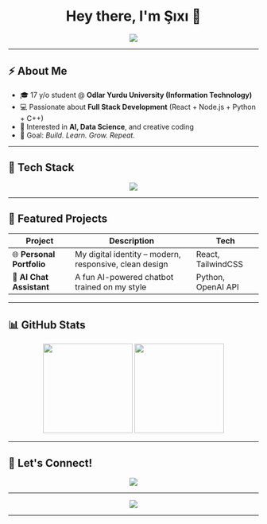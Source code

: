 <!-- Banner -->
<h1 align="center">Hey there, I'm Şıxı 👋</h1>
<p align="center">
  <a href="https://www.linkedin.com/in/%C5%9F%C4%B1x%C4%B1ibrahimov"><img src="https://img.shields.io/badge/LinkedIn-%C5%9F%C4%B1x%C4%B1%20Ibrahimov-0A66C2?logo=linkedin&logoColor=white"></a>
</p>

---

## ⚡ About Me

- 🎓 17 y/o student @ **Odlar Yurdu University (Information Technology)**  
- 💻 Passionate about **Full Stack Development** (React + Node.js + Python + C++)  
- 🤖 Interested in **AI, Data Science**, and creative coding   
- 🎯 Goal: *Build. Learn. Grow. Repeat.*

---

## 🧰 Tech Stack

<p align="center">
  <img src="https://skillicons.dev/icons?i=html,css,js,react,nodejs,python,cpp,github,git,figma,vscode&theme=dark" />
</p>

---

## 🚀 Featured Projects

| Project | Description | Tech |
|----------|--------------|------|
| 🌐 **Personal Portfolio** | My digital identity – modern, responsive, clean design | React, TailwindCSS |
| 🧠 **AI Chat Assistant** | A fun AI-powered chatbot trained on my style | Python, OpenAI API |

---

## 📊 GitHub Stats

<p align="center">
  <img src="https://github-readme-stats.vercel.app/api?username=1brah1m0f&show_icons=true&theme=radical" height="180em"/>
  <img src="https://github-readme-stats.vercel.app/api/top-langs/?username=1brah1m0f&layout=compact&theme=radical" height="180em"/>
</p>

---

## 💬 Let's Connect!

<p align="center">
  <a href="mailto:ibrahimovshixi@gmail.com"><img src="https://img.shields.io/badge/Email-ibrahimovshixi%40gmail.com-red?logo=gmail"></a>
</p>

---

<p align="center">
  <img src="https://readme-typing-svg.demolab.com?font=Fira+Code&size=25&pause=1000&color=FF6B6B&center=true&vCenter=true&width=600&lines=Keep+learning+,+keep+coding!;Let's+build+something+amazing+💪;Full+Stack+Developer+in+progress...">
</p>

---

